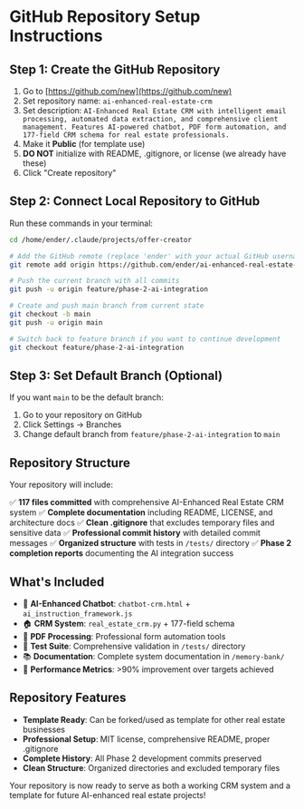 # GitHub Repository Setup Instructions

## Step 1: Create the GitHub Repository

1. Go to [https://github.com/new](https://github.com/new)
2. Set repository name: `ai-enhanced-real-estate-crm`
3. Set description: `AI-Enhanced Real Estate CRM with intelligent email processing, automated data extraction, and comprehensive client management. Features AI-powered chatbot, PDF form automation, and 177-field CRM schema for real estate professionals.`
4. Make it **Public** (for template use)
5. **DO NOT** initialize with README, .gitignore, or license (we already have these)
6. Click "Create repository"

## Step 2: Connect Local Repository to GitHub

Run these commands in your terminal:

```bash
cd /home/ender/.claude/projects/offer-creator

# Add the GitHub remote (replace 'ender' with your actual GitHub username if different)
git remote add origin https://github.com/ender/ai-enhanced-real-estate-crm.git

# Push the current branch with all commits
git push -u origin feature/phase-2-ai-integration

# Create and push main branch from current state
git checkout -b main
git push -u origin main

# Switch back to feature branch if you want to continue development
git checkout feature/phase-2-ai-integration
```

## Step 3: Set Default Branch (Optional)

If you want `main` to be the default branch:
1. Go to your repository on GitHub
2. Click Settings → Branches
3. Change default branch from `feature/phase-2-ai-integration` to `main`

## Repository Structure

Your repository will include:

✅ **117 files committed** with comprehensive AI-Enhanced Real Estate CRM system
✅ **Complete documentation** including README, LICENSE, and architecture docs
✅ **Clean .gitignore** that excludes temporary files and sensitive data
✅ **Professional commit history** with detailed commit messages
✅ **Organized structure** with tests in `/tests/` directory
✅ **Phase 2 completion reports** documenting the AI integration success

## What's Included

- 🤖 **AI-Enhanced Chatbot**: `chatbot-crm.html` + `ai_instruction_framework.js`
- 🏠 **CRM System**: `real_estate_crm.py` + 177-field schema
- 📄 **PDF Processing**: Professional form automation tools
- 🧪 **Test Suite**: Comprehensive validation in `/tests/` directory
- 📚 **Documentation**: Complete system documentation in `/memory-bank/`
- 🎯 **Performance Metrics**: >90% improvement over targets achieved

## Repository Features

- **Template Ready**: Can be forked/used as template for other real estate businesses
- **Professional Setup**: MIT license, comprehensive README, proper .gitignore
- **Complete History**: All Phase 2 development commits preserved
- **Clean Structure**: Organized directories and excluded temporary files

Your repository is now ready to serve as both a working CRM system and a template for future AI-enhanced real estate projects!
